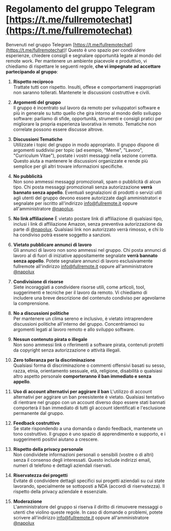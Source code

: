 # Regolamento del gruppo Telegram [https://t.me/fullremotechat](https://t.me/fullremotechat)

Benvenuti nel gruppo Telegram [https://t.me/fullremotechat](https://t.me/fullremotechat)! Questo è uno spazio per condividere esperienze, chiedere consigli e segnalare opportunità legate al mondo del remote work. Per mantenere un ambiente piacevole e produttivo, vi chiediamo di rispettare le seguenti regole, **che vi impegnate ad accettare partecipando al gruppo**:

1. **Rispetto reciproco**  
   Trattate tutti con rispetto. Insulti, offese e comportamenti inappropriati non saranno tollerati. Mantenete le discussioni costruttive e civili.

1. **Argomenti del gruppo**  
   Il gruppo è incentrato sul lavoro da remoto per sviluppatori software e più in generale su tutto quello che gira intorno al mondo dello sviluppo software: parliamo di sfide, opportunità, strumenti e consigli pratici per migliorare la propria esperienza lavorativa in remoto. Tematiche non correlate possono essere discusse altrove.

1. **Discussioni Tematiche**  
   Utilizzate i topic del gruppo in modo appropriato. Il gruppo dispone di argomenti suddivisi per topic (ad esempio, "Meme", "Lavoro", "Curriculum Vitae"), postate i vostri messaggi nella sezione corretta. Questo aiuta a mantenere le discussioni organizzate e rende più semplice per gli altri trovare informazioni specifiche.

1. **No pubblicità**  
   Non sono ammessi messaggi promozionali, spam o pubblicità di alcun tipo. Chi posta messaggi promozionali senza autorizzazione **verrà bannato senza appello**. Eventuali segnalazioni di prodotti o servizi utili agli utenti del gruppo devono essere autorizzate dagli amministratori e segnalate per iscritto all'indirizzo [info@fullremote.it](mailto:info@fullremote.it) oppure all'amministratore [@napolux](https://t.me/napolux).

1. **No link affiliazione**
   È vietato postare link di affiliazione di qualsiasi tipo, inclusi i link di affiliazione Amazon, senza preventiva autorizzazione da parte di [@napolux](https://t.me/napolux). Qualsiasi link non autorizzato verrà rimosso, e chi lo ha condiviso potrà essere soggetto a sanzioni.

1. **Vietato pubblicare annunci di lavoro**  
   Gli annunci di lavoro non sono ammessi nel gruppo. Chi posta annunci di lavoro al di fuori di iniziative appositamente segnalate **verrà bannato senza appello**. Potete segnalare annunci di lavoro esclusivamente fullremote all'indirizzo [info@fullremote.it](mailto:info@fullremote.it) oppure all'amministratore [@napolux](https://t.me/napolux)

1. **Condivisione di risorse**  
   Siete incoraggiati a condividere risorse utili, come articoli, tool, suggerimenti e tecniche per il lavoro da remoto. Vi chiediamo di includere una breve descrizione del contenuto condiviso per agevolarne la comprensione.

1. **No a discussioni politiche**  
   Per mantenere un clima sereno e inclusivo, è vietato intraprendere discussioni politiche all'interno del gruppo. Concentriamoci su argomenti legati al lavoro remoto e allo sviluppo software.

1. **Nessun contenuto pirata o illegale**  
   Non sono ammessi link o riferimenti a software pirata, contenuti protetti da copyright senza autorizzazione o attività illegali.

1. **Zero tolleranza per la discriminazione**  
   Qualsiasi forma di discriminazione o commenti offensivi basati su sesso, razza, etnia, orientamento sessuale, età, religione, disabilità o qualsiasi altro aspetto personale **comporteranno il ban immediato e senza appello**.

1. **Uso di account alternativi per aggirare il ban**
   L'utilizzo di account alternativi per aggirare un ban preesistente è vietato. Qualsiasi tentativo di rientrare nel gruppo con un account diverso dopo essere stati bannati comporterà il ban immediato di tutti gli account identificati e l'esclusione permanente dal gruppo.

1. **Feedback costruttivo**  
   Se state rispondendo a una domanda o dando feedback, mantenete un tono costruttivo. Il gruppo è uno spazio di apprendimento e supporto, e i suggerimenti positivi aiutano a crescere.

1. **Rispetto della privacy personale**  
   Non condividete informazioni personali o sensibili (vostre o di altri) senza il consenso degli interessati. Questo include indirizzi email, numeri di telefono e dettagli aziendali riservati.

1. **Riservatezza dei progetti**  
   Evitate di condividere dettagli specifici sui progetti aziendali su cui state lavorando, specialmente se sottoposti a NDA (accordi di riservatezza). Il rispetto della privacy aziendale è essenziale.

1. **Moderazione**  
   L'amministratore del gruppo si riserva il diritto di rimuovere messaggi o utenti che violino queste regole. In caso di domande o problemi, potete scrivere all'indirizzo [info@fullremote.it](mailto:info@fullremote.it) oppure all'amministratore [@napolux](https://t.me/napolux)
